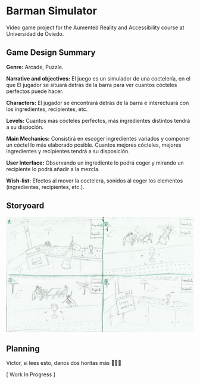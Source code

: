 # Barman Simulator
Video game project for the Aumented Reality and Accessibility course at Universidad de Oviedo.

## Game Design Summary

**Genre:** Arcade, Puzzle.

**Narrative and objectives:** El juego es un simulador de una coctelería, en el que 
El jugador se situará detrás de la barra para ver cuantos cócteles perfectos puede
hacer.

**Characters:** El jugador se encontrará detrás de la barra e interectuará 
con los ingredientes, recipientes, etc.

**Levels:** Cuantos más cócteles perfectos, más ingredientes distintos tendrá a su
dispoción.

**Main Mechanics:** Consistirá en escoger ingredientes variados y componer un
cóctel lo más elaborado posible. Cuantos mejores cócteles, mejores
ingredientes y recipientes tendrá a su disposición.

**User Interface:** Observando un ingrediente lo podrá coger y mirando un
recipiente lo podrá añadir a la mezcla.

**Wish-list:** Efectos al mover la coctelera, sonidos al coger los elementos 
(ingredientes, recipientes, etc.).

## Storyoard
![Storyboard](/StoryBoard.jpg)


## Planning

Víctor, si lees esto, danos dos horitas más 😬😬😬

[ Work In Progress ]
